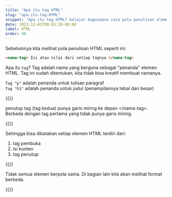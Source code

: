 ```yaml
---
title: "Apa itu tag HTML"
slug: "apa-itu-tag-HTML"
snippet: "Apa itu tag HTML? belajar bagaimana cara pola penulisan elemen elemen di HTML."
date: 2022-12-01T00:03:20-08:00
label: HTML
order: 40
---
```


Sebelumnya kita melihat pola penulisan HTML seperti ini:
```html
<nama-tag> Isi atau nilai dari setiap tagnya </nama-tag>
```

Apa itu `tag`? Tag adalah nama yang berguna sebagai "penanda" elemen HTML. Tag ini sudah ditentukan, kita tidak bisa kreatif membuat namanya.

`Tag "p"` adalah penanda untuk tulisan paragraf  
`Tag "h1"` adalah penanda untuk judul (penampilannya tebal dan besar)

{{<alert class="warning">}}

<p> penutup tag (tag kedua) punya garis miring ke depan &lt;/nama-tag&gt;. <br>
Berbeda dengan tag pertama yang tidak punya garis miring.</p>
{{</alert>}}

Sehingga bisa dikatakan setiap elemen HTML terdiri dari:
1. tag pembuka
2. Isi konten
3. tag penutup

{{<alert class="info">}}

<p> Tidak semua elemen berpola sama. Di bagian lain kita akan melihat format berbeda.</p>
{{</alert>}}